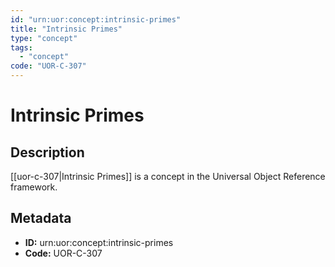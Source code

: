 ```yaml
---
id: "urn:uor:concept:intrinsic-primes"
title: "Intrinsic Primes"
type: "concept"
tags:
  - "concept"
code: "UOR-C-307"
---
```


# Intrinsic Primes

## Description

[[uor-c-307|Intrinsic Primes]] is a concept in the Universal Object Reference framework.

## Metadata

- **ID:** urn:uor:concept:intrinsic-primes
- **Code:** UOR-C-307
